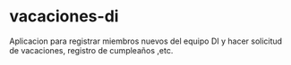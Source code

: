 # vacaciones-di
Aplicacion para registrar miembros nuevos del equipo DI y hacer solicitud de vacaciones, registro de cumpleaños ,etc.
